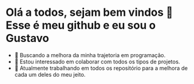 # Olá a todos, sejam bem vindos 👋 Esse é meu github e eu sou o **Gustavo**

<!--
**Gustavo-S-Nascimento/Gustavo-S-Nascimento** is a ✨ _special_ ✨ repository because its `README.md` (this file) appears on your GitHub profile.

Here are some ideas to get you started:
-->
- 🌱 Buscando a melhora da minha trajetoria em programação.
- 👯 Estou interessado em colaborar com todos os tipos de projetos.
- 📒 Atualmente trabalhando em todos os repositório para a melhora de cada um deles do meu jeito.


